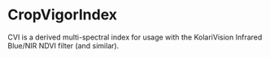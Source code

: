 # CropVigorIndex
CVI is a derived multi-spectral index for usage with the KolariVision Infrared Blue/NIR NDVI filter (and similar).
